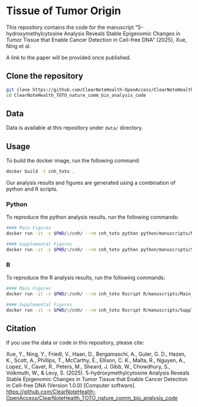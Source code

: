 # Tissue of Tumor Origin 

This repository contains the code for the manuscript "5-hydroxymethylcytosine Analysis Reveals Stable Epigenomic Changes in Tumor Tissue that Enable Cancer Detection in Cell-free DNA" (2025), Xue, Ning et al. 

A link to the paper will be provided once published.

## Clone the repository

```bash
git clone https://github.com/ClearNoteHealth-OpenAccess/ClearNoteHealth_TOTO_nature_comm_bio_analysis_code
cd ClearNoteHealth_TOTO_nature_comm_bio_analysis_code
```

## Data

Data is available at this repository under `data/` directory.

## Usage

To build the docker image, run the following command:

```bash
docker build -t cnh_toto .
```

Our analysis results and figures are generated using a combination of python and R scripts.

### Python

To reproduce the python analysis results, run the following commands:

```bash
#### Main Figures
docker run -it -v $PWD/:/cnh/ --rm cnh_toto python python/manuscripts/Main_Figures.py

#### Supplemental Figures
docker run -it -v $PWD/:/cnh/ --rm cnh_toto python python/manuscripts/Supplemental_Figures.py
```

### R

To reproduce the R analysis results, run the following commands:

```bash
#### Main Figures
docker run -it -v $PWD/:/cnh/ --rm cnh_toto Rscript R/manuscripts/Main_Figures.R

#### Supplemental Figures
docker run -it -v $PWD/:/cnh/ --rm cnh_toto Rscript R/manuscripts/Supplemental_Figures.R
```

## Citation

If you use the data or code in this repository, please cite:

Xue, Y., Ning, Y., Friedl, V., Haan, D., Bergamaschi, A., Guler, G. D., Hazen, K., Scott, A., Phillips, T., McCarthy, E., Ellison, C. K., Malta, R., Nguyen, A., Lopez, V., Cavet, R., Peters, M., Sheard, J. Gibb, W., Chowdhury, S., Volkmuth, W., & Levy, S. (2025). 5-hydroxymethylcytosine Analysis Reveals Stable Epigenomic Changes in Tumor Tissue that Enable Cancer Detection in Cell-free DNA (Version 1.0.0) [Computer software]. https://github.com/ClearNoteHealth-OpenAccess/ClearNoteHealth_TOTO_nature_comm_bio_analysis_code
